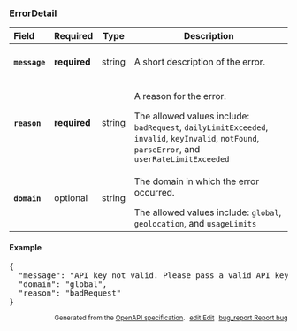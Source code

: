 <!--- This is a generated file, do not edit! -->
<!--- [START maps_http_schema_errordetail] -->
<h3 class="schema-object" id="ErrorDetail">ErrorDetail</h3>

| Field                                                                                              | Required     | Type   | Description                                                                                                                                                                                                                                                |
| :------------------------------------------------------------------------------------------------- | ------------ | ------ | ---------------------------------------------------------------------------------------------------------------------------------------------------------------------------------------------------------------------------------------------------------- |
| <h4 id="ErrorDetail-message" class="add-link schema-object-property-key"><code>message</code></h4> | **required** | string | <div class="nonref-property-description"><p>A short description of the error.</p></div>                                                                                                                                                                    |
| <h4 id="ErrorDetail-reason" class="add-link schema-object-property-key"><code>reason</code></h4>   | **required** | string | <div class="nonref-property-description"><p>A reason for the error.</p><div class="notranslate">The allowed values include: `badRequest`, `dailyLimitExceeded`, `invalid`, `keyInvalid`, `notFound`, `parseError`, and `userRateLimitExceeded`</div></div> |
| <h4 id="ErrorDetail-domain" class="add-link schema-object-property-key"><code>domain</code></h4>   | optional     | string | <div class="nonref-property-description"><p>The domain in which the error occurred.</p><div class="notranslate">The allowed values include: `global`, `geolocation`, and `usageLimits`</div></div>                                                         |

<h4 class="schema-object-example" id="ErrorDetail-example">Example</h4>

<pre class="notranslate lang-json prettyprint">{
  "message": "API key not valid. Please pass a valid API key.",
  "domain": "global",
  "reason": "badRequest"
}</pre>

<p style="text-align: right; font-size: smaller;">Generated from the <a class="gc-analytics-event" data-category="GMP" data-label="openapi-github" href="https://github.com/googlemaps/openapi-specification" title="Google Maps Platform OpenAPI Specification" class="external">OpenAPI specification</a>.
<a class="gc-analytics-event" data-category="GMP" data-label="openapi-github-maps-http-schema-errordetail" data-action="edit" style="margin-left: 5px;" href="https://github.com/googlemaps/openapi-specification/blob/main/specification/schemas/ErrorDetail.yml" title="Edit on GitHub"><span class="material-icons">edit</span> Edit</a>
<a class="gc-analytics-event" data-category="GMP" data-label="openapi-github-maps-http-schema-errordetail" data-action="bug" style="margin-left: 5px;" href="https://github.com/googlemaps/openapi-specification/issues/new?assignees=&labels=type%3A+bug%2C+triage+me&template=bug_report.md&title=[schemas] Bug - ErrorDetail" title="File bug for schemas on GitHub"><span class="material-icons">bug_report</span> Report bug</a>
</p>

<!--- [END maps_http_schema_errordetail] -->
